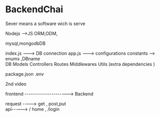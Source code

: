 # BackendChai

Sever means a software wich is serve

Nodejs -->JS
ORM,ODM,

mysql,mongodbDB


index.js ---> DB connection
app.js   ---> configurations 
constants --> enums ,DBname  
DB
Models
Controllers
Routes
Middlewares
Utils
(extra dependencies )

package.json
.env


2nd video 


frontend ---------------------> Backend 

request ----> get , post,put  
api-----> / home , /login 
